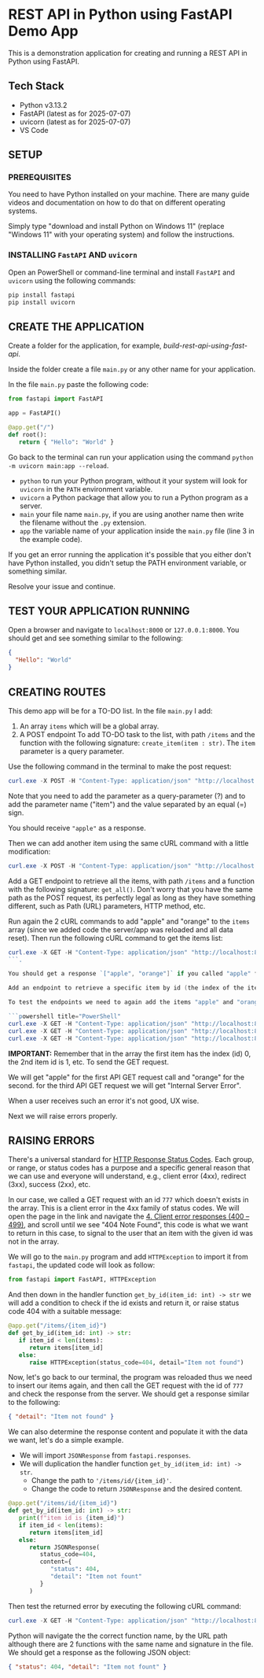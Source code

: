 # REST API in Python using FastAPI Demo App

This is a demonstration application for creating and running a REST API in Python using FastAPI.

## Tech Stack

- Python v3.13.2
- FastAPI (latest as for 2025-07-07)
- uvicorn (latest as for 2025-07-07)
- VS Code

## SETUP

### PREREQUISITES

You need to have Python installed on your machine. There are many guide videos and documentation on how to do that on different operating systems.

Simply type "download and install Python on Windows 11" (replace "Windows 11" with your operating system) and follow the instructions.

### INSTALLING `FastAPI` AND `uvicorn`

Open an PowerShell or command-line terminal and install `FastAPI` and `uvicorn` using the following commands:

```powershell title="PowerShell"
pip install fastapi
pip install uvicorn
```

## CREATE THE APPLICATION

Create a folder for the application, for example, _build-rest-api-using-fast-api_.

Inside the folder create a file `main.py` or any other name for your application.

In the file `main.py` paste the following code:

```python title="Python"
from fastapi import FastAPI

app = FastAPI()

@app.get("/")
def root():
   return { "Hello": "World" }
```

Go back to the terminal can run your application using the command `python -m uvicorn main:app --reload`.

- `python` to run your Python program, without it your system will look for `uvicorn` in the `PATH` environment variable.
- `uvicorn` a Python package that allow you to run a Python program as a server.
- `main` your file name `main.py`, if you are using another name then write the filename without the `.py` extension.
- `app` the variable name of your application inside the `main.py` file (line 3 in the example code).

If you get an error running the application it's possible that you either don't have Python installed, you didn't setup the PATH environment variable, or something similar.

Resolve your issue and continue.

## TEST YOUR APPLICATION RUNNING

Open a browser and navigate to `localhost:8000` or `127.0.0.1:8000`. You should get and see something similar to the following:

```json title="JSON"
{
  "Hello": "World"
}
```

## CREATING ROUTES

This demo app will be for a TO-DO list. In the file `main.py` I add:

1. An array `items` which will be a global array.
2. A POST endpoint To add TO-DO task to the list, with path `/items` and the function with the following signature: `create_item(item : str)`. The `item` parameter is a query parameter.

Use the following command in the terminal to make the post request:

```PowerShell title="PowerShell"
curl.exe -X POST -H "Content-Type: application/json" "http://localhost:8000/items?item=apple"
```

Note that you need to add the parameter as a query-parameter (?) and to add the parameter name ("item") and the value separated by an equal (=) sign.

You should receive `"apple"` as a response.

Then we can add another item using the same cURL command with a little modification:

```powershell title="PowerShell"
curl.exe -X POST -H "Content-Type: application/json" "http://localhost:8000/items?item=orange"
```

Add a GET endpoint to retrieve all the items, with path `/items` and a function with the following signature: `get_all()`. Don't worry that you have the same path as the POST request, its perfectly legal as long as they have something different, such as Path (URL) parameters, HTTP method, etc.

Run again the 2 cURL commands to add "apple" and "orange" to the `items` array (since we added code the server/app was reloaded and all data reset). Then run the following cURL command to get the items list:

````powershell title="PowerShell"
curl.exe -X GET -H "Content-Type: application/json" "http://localhost:8000/items"
```.

You should get a response `["apple", "orange"]` if you called "apple" first and then "orange".

Add an endpoint to retrieve a specific item by id (the index of the item in the `items` array), and a function with the following signature: `get_by_id(item_id: int) -> str`. This signature means the function name is "get_by_id", it receives a parameters `item_id` of type integer and returns a string.

To test the endpoints we need to again add the items "apple" and "orange", the send the GET BY ID request to get the specific item use the following command:

```powershell title="PowerShell"
curl.exe -X GET -H "Content-Type: application/json" "http://localhost:8000/items/0"
curl.exe -X GET -H "Content-Type: application/json" "http://localhost:8000/items/1"
curl.exe -X GET -H "Content-Type: application/json" "http://localhost:8000/items/777"
````

**IMPORTANT:** Remember that in the array the first item has the index (id) 0, the 2nd item id is 1, etc. To send the GET request.

We will get "apple" for the first API GET request call and "orange" for the second.
for the third API GET request we will get "Internal Server Error".

When a user receives such an error it's not good, UX wise.

Next we will raise errors properly.

## RAISING ERRORS

There's a universal standard for [HTTP Response Status Codes](https://developer.mozilla.org/en-US/docs/Web/HTTP/Reference/Status). Each group, or range, or status codes has a purpose and a specific general reason that we can use and everyone will understand, e.g., client error (4xx), redirect (3xx), success (2xx), etc.

In our case, we called a GET request with an id `777` which doesn't exists in the array. This is a client error in the 4xx family of status codes. We will open the page in the link and navigate the [4. Client error responses (400 – 499)](https://developer.mozilla.org/en-US/docs/Web/HTTP/Reference/Status#client_error_responses), and scroll until we see "404 Note Found", this code is what we want to return in this case, to signal to the user that an item with the given id was not in the array.

We will go to the `main.py` program and add `HTTPException` to import it from `fastapi`, the updated code will look as follow:

```python title="Python"
from fastapi import FastAPI, HTTPException
```

And then down in the handler function `get_by_id(item_id: int) -> str` we will add a condition to check if the id exists and return it, or raise status code 404 with a suitable message:

```python title="Python"
@app.get("/items/{item_id}")
def get_by_id(item_id: int) -> str:
   if item_id < len(items):
      return items[item_id]
   else:
      raise HTTPException(status_code=404, detail="Item not found")
```

Now, let's go back to our terminal, the program was reloaded thus we need to insert our items again, and then call the GET request with the id of `777` and check the response from the server. We should get a response similar to the following:

```json title="JSON"
{ "detail": "Item not found" }
```

We can also determine the response content and populate it with the data we want, let's do a simple example.

- We will import `JSONResponse` from `fastapi.responses`.
- We will duplication the handler function `get_by_id(item_id: int) -> str`.
  - Change the path to `'/items/id/{item_id}'`.
  - Change the code to return `JSONResponse` and the desired content.

```python title="Python"
@app.get("/items/id/{item_id}")
def get_by_id(item_id: int) -> str:
   print(f"item id is {item_id}")
   if item_id < len(items):
      return items[item_id]
   else:
      return JSONResponse(
         status_code=404,
         content={
            "status": 404,
            "detail": "Item not fount"
         }
      )
```

Then test the returned error by executing the following cURL command:

```powershell title="PowerShell"
curl.exe -X GET -H "Content-Type: application/json" "http://localhost:8000/items/id/777"
```

Python will navigate the the correct function name, by the URL path although there are 2 functions with the same name and signature in the file. We should get a response as the following JSON object:

```json title="JSON"
{ "status": 404, "detail": "Item not fount" }
```
